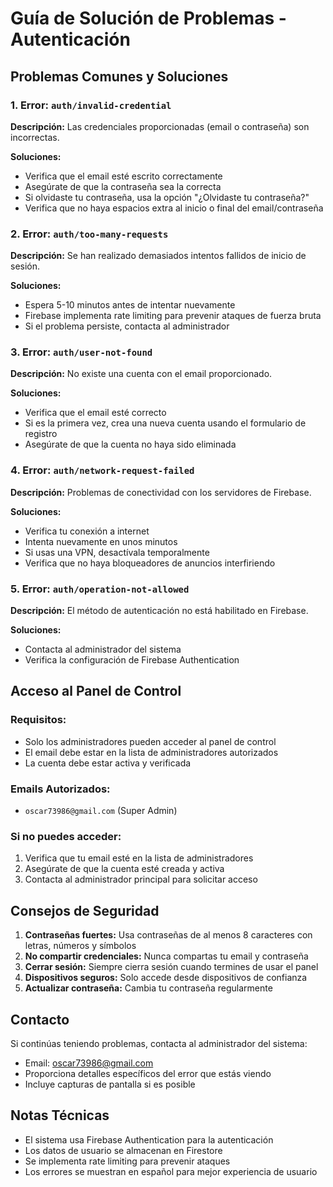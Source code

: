 # Guía de Solución de Problemas - Autenticación

## Problemas Comunes y Soluciones

### 1. Error: `auth/invalid-credential`

**Descripción:** Las credenciales proporcionadas (email o contraseña) son incorrectas.

**Soluciones:**
- Verifica que el email esté escrito correctamente
- Asegúrate de que la contraseña sea la correcta
- Si olvidaste tu contraseña, usa la opción "¿Olvidaste tu contraseña?"
- Verifica que no haya espacios extra al inicio o final del email/contraseña

### 2. Error: `auth/too-many-requests`

**Descripción:** Se han realizado demasiados intentos fallidos de inicio de sesión.

**Soluciones:**
- Espera 5-10 minutos antes de intentar nuevamente
- Firebase implementa rate limiting para prevenir ataques de fuerza bruta
- Si el problema persiste, contacta al administrador

### 3. Error: `auth/user-not-found`

**Descripción:** No existe una cuenta con el email proporcionado.

**Soluciones:**
- Verifica que el email esté correcto
- Si es la primera vez, crea una nueva cuenta usando el formulario de registro
- Asegúrate de que la cuenta no haya sido eliminada

### 4. Error: `auth/network-request-failed`

**Descripción:** Problemas de conectividad con los servidores de Firebase.

**Soluciones:**
- Verifica tu conexión a internet
- Intenta nuevamente en unos minutos
- Si usas una VPN, desactívala temporalmente
- Verifica que no haya bloqueadores de anuncios interfiriendo

### 5. Error: `auth/operation-not-allowed`

**Descripción:** El método de autenticación no está habilitado en Firebase.

**Soluciones:**
- Contacta al administrador del sistema
- Verifica la configuración de Firebase Authentication

## Acceso al Panel de Control

### Requisitos:
- Solo los administradores pueden acceder al panel de control
- El email debe estar en la lista de administradores autorizados
- La cuenta debe estar activa y verificada

### Emails Autorizados:
- `oscar73986@gmail.com` (Super Admin)

### Si no puedes acceder:
1. Verifica que tu email esté en la lista de administradores
2. Asegúrate de que la cuenta esté creada y activa
3. Contacta al administrador principal para solicitar acceso

## Consejos de Seguridad

1. **Contraseñas fuertes:** Usa contraseñas de al menos 8 caracteres con letras, números y símbolos
2. **No compartir credenciales:** Nunca compartas tu email y contraseña
3. **Cerrar sesión:** Siempre cierra sesión cuando termines de usar el panel
4. **Dispositivos seguros:** Solo accede desde dispositivos de confianza
5. **Actualizar contraseña:** Cambia tu contraseña regularmente

## Contacto

Si continúas teniendo problemas, contacta al administrador del sistema:
- Email: oscar73986@gmail.com
- Proporciona detalles específicos del error que estás viendo
- Incluye capturas de pantalla si es posible

## Notas Técnicas

- El sistema usa Firebase Authentication para la autenticación
- Los datos de usuario se almacenan en Firestore
- Se implementa rate limiting para prevenir ataques
- Los errores se muestran en español para mejor experiencia de usuario 